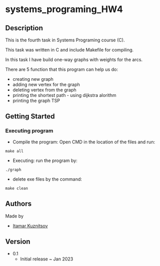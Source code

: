 # systems_programing_HW4

## Description
This is the fourth task in Systems Programing course (C).

This task was written in C and include Makefile for compiling.

In this task I have build one-way graphs with weights for the arcs. 

There are 5 function that this program can help us do:

* creating new graph
* adding new vertex for the graph
* deleting vertex from the graph
* printing the shortest path - using dijkstra alorithm
* printing the graph TSP 


## Getting Started
### Executing program

* Compile the program: 
  Open CMD in the location of the files and run:
```
make all
```
* Executing:
run the program by:
```
./graph
```

* delete exe files by the command:
```
make clean
```

## Authors
Made by

* [Itamar Kuznitsov](https://github.com/Itamar-Kuznitsov)

## Version
* 0.1
  * Initial release ~ Jan 2023
